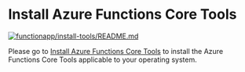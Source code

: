 
# Install Azure Functions Core Tools

[![functionapp/install-tools/README.md](https://github.com/Azure-Samples/java-on-azure-examples/actions/workflows/compute_functions_install-tools_README_md.yml/badge.svg)](https://github.com/Azure-Samples/java-on-azure-examples/actions/workflows/compute_functions_install-tools_README_md.yml)

Please go to [Install Azure Functions Core Tools](https://docs.microsoft.com/azure/azure-functions/functions-run-local#install-the-azure-functions-core-tools)
to install the Azure Functions Core Tools applicable to your operating system.

<!-- workflow.run()

  if [[ -z $REGION ]]; then
    export REGION=westus3
  fi

  -->
<!-- workflow.cron(0 5 * * 4) -->
<!-- workflow.run()

    curl https://packages.microsoft.com/keys/microsoft.asc | gpg --dearmor > microsoft.gpg
    sudo mv microsoft.gpg /etc/apt/trusted.gpg.d/microsoft.gpg
    sudo sh -c 'echo "deb [arch=amd64] https://packages.microsoft.com/repos/microsoft-ubuntu-$(lsb_release -cs)-prod $(lsb_release -cs) main" > /etc/apt/sources.list.d/dotnetdev.list'
    sudo apt-get update
    sudo apt-get install azure-functions-core-tools-4
    func

  -->
